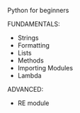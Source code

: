 Python for beginners

FUNDAMENTALS:

- Strings
- Formatting
- Lists
- Methods
- Importing Modules 
- Lambda
 

ADVANCED:

- RE module

